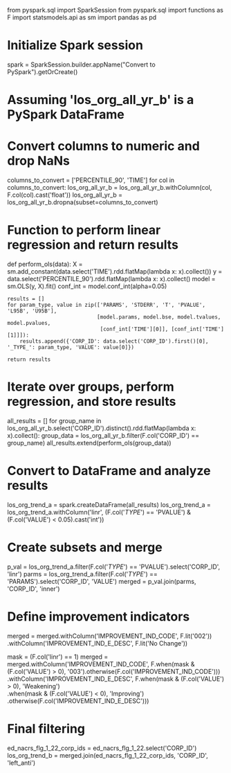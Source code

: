 from pyspark.sql import SparkSession
from pyspark.sql import functions as F
import statsmodels.api as sm
import pandas as pd

# Initialize Spark session
spark = SparkSession.builder.appName("Convert to PySpark").getOrCreate()

# Assuming 'los_org_all_yr_b' is a PySpark DataFrame
# Convert columns to numeric and drop NaNs
columns_to_convert = ['PERCENTILE_90', 'TIME']
for col in columns_to_convert:
    los_org_all_yr_b = los_org_all_yr_b.withColumn(col, F.col(col).cast('float'))
los_org_all_yr_b = los_org_all_yr_b.dropna(subset=columns_to_convert)

# Function to perform linear regression and return results
def perform_ols(data):
    X = sm.add_constant(data.select('TIME').rdd.flatMap(lambda x: x).collect())
    y = data.select('PERCENTILE_90').rdd.flatMap(lambda x: x).collect()
    model = sm.OLS(y, X).fit()
    conf_int = model.conf_int(alpha=0.05)
    
    results = []
    for param_type, value in zip(['PARAMS', 'STDERR', 'T', 'PVALUE', 'L95B', 'U95B'],
                                 [model.params, model.bse, model.tvalues, model.pvalues,
                                  [conf_int['TIME'][0]], [conf_int['TIME'][1]]]):
        results.append({'CORP_ID': data.select('CORP_ID').first()[0], '_TYPE_': param_type, 'VALUE': value[0]})
    
    return results

# Iterate over groups, perform regression, and store results
all_results = []
for group_name in los_org_all_yr_b.select('CORP_ID').distinct().rdd.flatMap(lambda x: x).collect():
    group_data = los_org_all_yr_b.filter(F.col('CORP_ID') == group_name)
    all_results.extend(perform_ols(group_data))

# Convert to DataFrame and analyze results
los_org_trend_a = spark.createDataFrame(all_results)
los_org_trend_a = los_org_trend_a.withColumn('linr', (F.col('_TYPE_') == 'PVALUE') & (F.col('VALUE') < 0.05).cast('int'))

# Create subsets and merge
p_val = los_org_trend_a.filter(F.col('_TYPE_') == 'PVALUE').select('CORP_ID', 'linr')
parms = los_org_trend_a.filter(F.col('_TYPE_') == 'PARAMS').select('CORP_ID', 'VALUE')
merged = p_val.join(parms, 'CORP_ID', 'inner')

# Define improvement indicators
merged = merged.withColumn('IMPROVEMENT_IND_CODE', F.lit('002')) \
               .withColumn('IMPROVEMENT_IND_E_DESC', F.lit('No Change'))

mask = (F.col('linr') == 1)
merged = merged.withColumn('IMPROVEMENT_IND_CODE', F.when(mask & (F.col('VALUE') > 0), '003').otherwise(F.col('IMPROVEMENT_IND_CODE'))) \
               .withColumn('IMPROVEMENT_IND_E_DESC', F.when(mask & (F.col('VALUE') > 0), 'Weakening') \
                                                          .when(mask & (F.col('VALUE') < 0), 'Improving') \
                                                          .otherwise(F.col('IMPROVEMENT_IND_E_DESC')))

# Final filtering 
ed_nacrs_flg_1_22_corp_ids = ed_nacrs_flg_1_22.select('CORP_ID')
los_org_trend_b = merged.join(ed_nacrs_flg_1_22_corp_ids, 'CORP_ID', 'left_anti')
